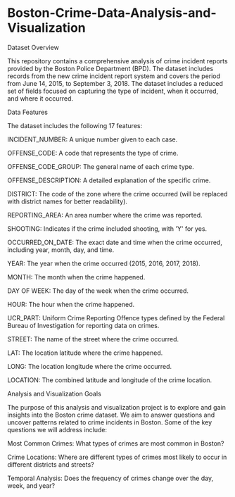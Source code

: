 # Boston-Crime-Data-Analysis-and-Visualization

Dataset Overview

This repository contains a comprehensive analysis of crime incident reports provided by the Boston Police Department (BPD). The dataset includes records from the new crime incident report system and covers the period from June 14, 2015, to September 3, 2018. The dataset includes a reduced set of fields focused on capturing the type of incident, when it occurred, and where it occurred.

Data Features

The dataset includes the following 17 features:

INCIDENT_NUMBER: A unique number given to each case.

OFFENSE_CODE: A code that represents the type of crime.

OFFENSE_CODE_GROUP: The general name of each crime type.

OFFENSE_DESCRIPTION: A detailed explanation of the specific crime.

DISTRICT: The code of the zone where the crime occurred (will be replaced with district names for better readability).

REPORTING_AREA: An area number where the crime was reported.

SHOOTING: Indicates if the crime included shooting, with 'Y' for yes.

OCCURRED_ON_DATE: The exact date and time when the crime occurred, including year, month, day, and time.

YEAR: The year when the crime occurred (2015, 2016, 2017, 2018).

MONTH: The month when the crime happened.

DAY OF WEEK: The day of the week when the crime occurred.

HOUR: The hour when the crime happened.

UCR_PART: Uniform Crime Reporting Offence types defined by the Federal Bureau of Investigation for reporting data on crimes.

STREET: The name of the street where the crime occurred.

LAT: The location latitude where the crime happened.

LONG: The location longitude where the crime occurred.

LOCATION: The combined latitude and longitude of the crime location.

Analysis and Visualization Goals

The purpose of this analysis and visualization project is to explore and gain insights into the Boston crime dataset. We aim to answer questions and uncover patterns related to crime incidents in Boston. Some of the key questions we will address include:

Most Common Crimes: What types of crimes are most common in Boston?

Crime Locations: Where are different types of crimes most likely to occur in different districts and streets?

Temporal Analysis: Does the frequency of crimes change over the day, week, and year?
